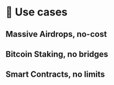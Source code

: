 # 🤜 Use cases

## Massive Airdrops,  no-cost

## Bitcoin Staking, no bridges

## Smart Contracts, no limits
